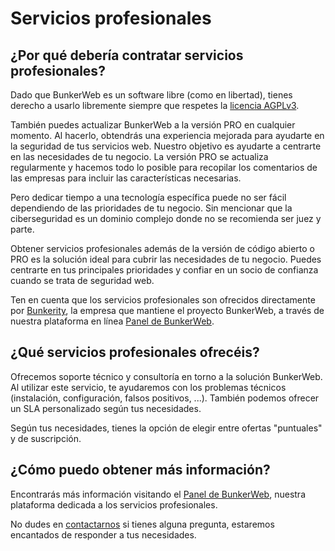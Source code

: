 # Servicios profesionales

## ¿Por qué debería contratar servicios profesionales?

Dado que BunkerWeb es un software libre (como en libertad), tienes derecho a usarlo libremente siempre que respetes la [licencia AGPLv3](https://www.gnu.org/licenses/agpl-3.0.en.html).

También puedes actualizar BunkerWeb a la versión PRO en cualquier momento. Al hacerlo, obtendrás una experiencia mejorada para ayudarte en la seguridad de tus servicios web. Nuestro objetivo es ayudarte a centrarte en las necesidades de tu negocio. La versión PRO se actualiza regularmente y hacemos todo lo posible para recopilar los comentarios de las empresas para incluir las características necesarias.

Pero dedicar tiempo a una tecnología específica puede no ser fácil dependiendo de las prioridades de tu negocio. Sin mencionar que la ciberseguridad es un dominio complejo donde no se recomienda ser juez y parte.

Obtener servicios profesionales además de la versión de código abierto o PRO es la solución ideal para cubrir las necesidades de tu negocio. Puedes centrarte en tus principales prioridades y confiar en un socio de confianza cuando se trata de seguridad web.

Ten en cuenta que los servicios profesionales son ofrecidos directamente por [Bunkerity](https://www.bunkerity.com/?utm_campaign=self&utm_source=doc), la empresa que mantiene el proyecto BunkerWeb, a través de nuestra plataforma en línea [Panel de BunkerWeb](https://panel.bunkerweb.io/?utm_campaign=self&utm_source=doc).

## ¿Qué servicios profesionales ofrecéis?

Ofrecemos soporte técnico y consultoría en torno a la solución BunkerWeb. Al utilizar este servicio, te ayudaremos con los problemas técnicos (instalación, configuración, falsos positivos, ...). También podemos ofrecer un SLA personalizado según tus necesidades.

Según tus necesidades, tienes la opción de elegir entre ofertas "puntuales" y de suscripción.

## ¿Cómo puedo obtener más información?

Encontrarás más información visitando el [Panel de BunkerWeb](https://panel.bunkerweb.io/?utm_campaign=self&utm_source=doc), nuestra plataforma dedicada a los servicios profesionales.

No dudes en [contactarnos](https://panel.bunkerweb.io/contact.php?utm_campaign=self&utm_source=doc) si tienes alguna pregunta, estaremos encantados de responder a tus necesidades.
